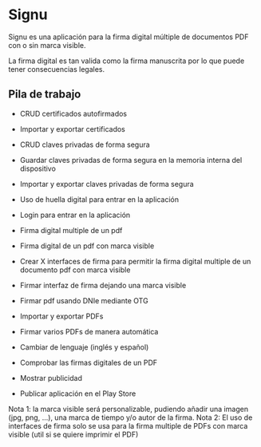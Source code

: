 # Signu

Signu es una aplicación para la firma digital múltiple de documentos PDF con o sin marca visible.

La firma digital es tan valida como la firma manuscrita por lo que puede tener consecuencias legales.

## Pila de trabajo

- CRUD certificados autofirmados
- Importar y exportar certificados
- CRUD claves privadas de forma segura
- Guardar claves privadas de forma segura en la memoria interna del dispositivo
- Importar y exportar claves privadas de forma segura
- Uso de huella digital para entrar en la aplicación
- Login para entrar en la aplicación
- Firma digital multiple de un pdf
- Firma digital de un pdf con marca visible
- Crear X interfaces de firma para permitir la firma digital multiple de un documento pdf con marca visible
- Firmar interfaz de firma dejando una marca visible
- Firmar pdf usando DNIe mediante OTG
- Importar y exportar PDFs
- Firmar varios PDFs de manera automática
- Cambiar de lenguaje (inglés y español)
- Comprobar las firmas digitales de un PDF


- Mostrar publicidad
- Publicar aplicación en el Play Store


Nota 1: la marca visible será personalizable, pudiendo añadir una imagen (jpg, png, ...), una marca de tiempo y/o autor de la firma.
Nota 2: El uso de interfaces de firma solo se usa para la firma multiple de PDFs con marca visible (util si se quiere imprimir el PDF)
